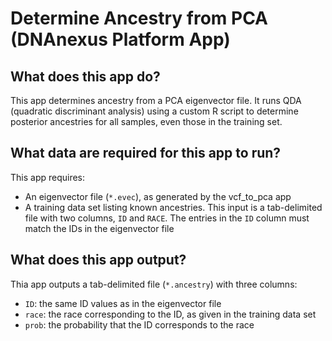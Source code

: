 <!-- dx-header -->
# Determine Ancestry from PCA (DNAnexus Platform App)

## What does this app do?

This app determines ancestry from a PCA eigenvector file. It runs QDA (quadratic discriminant analysis) using a custom R script to determine posterior ancestries for all samples, even those in the training set.

## What data are required for this app to run?

This app requires:
- An eigenvector file (`*.evec`), as generated by the vcf_to_pca app
- A training data set listing known ancestries. This input is a tab-delimited file with two columns, `ID` and `RACE`. The entries in the `ID` column must match the IDs in the eigenvector file

## What does this app output?

Thia app outputs a tab-delimited file (`*.ancestry`) with three columns:
- `ID`: the same ID values as in the eigenvector file
- `race`: the race corresponding to the ID, as given in the training data set
- `prob`: the probability that the ID corresponds to the race